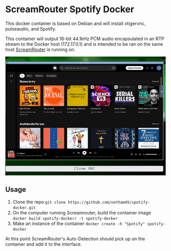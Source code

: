 # ScreamRouter Spotify Docker

This docker container is based on Debian and will install xtigervnc, pulseaudio, and Spotify.

This container will output 16-bit 44.1kHz PCM audio encapsulated in an RTP stream to the Docker host (172.17.0.1) and is intended to be ran on the same host [ScreamRouter](https://github.com/netham45/screamrouter) is running on.

![Screenshot of Spotify in ScreamRouter](/images/spotify.png)

## Usage

1. Clone the repo ```git clone https://github.com/netham45/spotify-docker.git```
2. On the computer running Screamrouter, build the container image ```docker build spotify-docker/ -t spotify-docker```
3. Make an instance of the container ```docker create -h "Spotify" spotify-docker```

At this point ScreamRouter's Auto-Detection should pick up on the container and add it to the interface.
